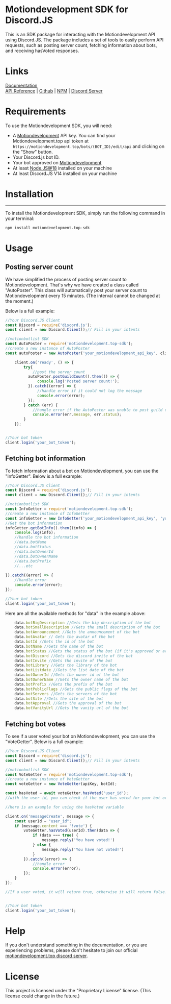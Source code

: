 # Motiondevelopment SDK for Discord.JS

This is an SDK package for interacting with the Motiondevelopment API using Discord.JS. The package includes a set of tools to easily perform API requests, such as posting server count, fetching information about bots, and receiving hasVoted responses.

# Links

[Documentation](https://motiondevelopment.top/docs/api/intro)  
[API Reference](https://motiondevelopment.top/docs/api/intro) | [Github](https://github.com/iiAlanii/motiondevelopment.top-sdk) | [NPM](https://www.npmjs.com/package/motiondevelopment.top-sdk) | [Discord Server](https://discord.gg/2Z8Y4Z4)


# Requirements

To use the Motiondevelopment SDK, you will need:
- A [Motiondevelopment](https://motiondevelopment.top/) API key.
  You can find your Motiondevelopment.top api token at `https://motiondevelopment.top/bots/(BOT_ID)/edit/api` and clicking on the "Show" button.
- Your Discord.js bot ID.
- Your bot approved on [Motiondevelopment](https://motiondevelopment.top/)
- At least [Node.JS@18](https://nodejs.org/dist/v18.14.0/node-v18.14.0-x64.msi) installed on your machine
- At least Discord.JS V14 installed on your machine

# Installation
***
To install the Motiondevelopment SDK, simply run the following command in your terminal:
```bash
npm install motiondevelopment.top-sdk
```

# Usage

## Posting server count
We have simplified the process of posting server count to Motiondevelopment. That's why we have created a class called "AutoPoster". This class will automatically post your server count to Motiondevelopment every 15 minutes. (The interval cannot be changed at the moment.)

Below is a full example:
```js
//Your Discord.JS Client
const Discord = require('discord.js');
const client = new Discord.Client();// Fill in your intents

//motionbotlist SDK
const AutoPoster = require('motiondevelopment.top-sdk');
//create a new instance of AutoPoster
const autoPoster = new AutoPoster('your_motiondevelopment_api_key', client);

    client.on('ready', () => {
        try{
            //post the server count
          autoPoster.postGuildCount().then(() => {
              console.log('Posted server count!');
          }).catch((error) => {
              //handle error if it could not log the message
              console.error(error);
          });
        } catch (err) {
            //handle error if the AutoPoster was unable to post guild count.
            console.error(err.message, err.status);
        }
    });


//Your bot token
client.login('your_bot_token');
```
## Fetching bot information

To fetch information about a bot on Motiondevelopment, you can use the "InfoGetter".
Below is a full example:
```js
//Your Discord.JS Client
const Discord = require('discord.js');
const client = new Discord.Client();// Fill in your intents

//motionbotlist SDK
const InfoGetter = require('motiondevelopment.top-sdk');
//create a new instance of InfoGetter
const infoGetter = new InfoGetter('your_motiondevelopment_api_key', 'your_bot_id');
//Get the bot information
infoGetter.getBotInfo().then((info) => {
    console.log(info);
    //handle the bot information
    //data.botName
    //data.botStatus
    //data.botOwnerId
    //data.botOwnerName
    //data.botPrefix
    //...etc
    
}).catch((error) => {
    //handle error
    console.error(error);
});

//Your bot token
client.login('your_bot_token');
```
Here are all the available methods for "data" in the example above:
```js
    data.botBigDescription //Gets the big description of the bot
    data.botSmallDescription //Gets the small description of the bot
    data.botAnnouncement //Gets the announcement of the bot
    data.botAvatar // Gets the avatar of the bot
    data.botId //Gets the id of the bot
    data.botName //Gets the name of the bot
    data.botStatus //Gets the status of the bot (if it's approved or awaiting approval')
    data.botDiscord //Gets the discord invite of the bot
    data.botInvite //Gets the invite of the bot
    data.botLibrary //Gets the library of the bot
    data.botListdate //Gets the list date of the bot
    data.botOwnerId //Gets the owner id of the bot
    data.botOwnerName //Gets the owner name of the bot
    data.botPrefix //Gets the prefix of the bot
    data.botPublicFlags //Gets the public flags of the bot
    data.botServers //Gets the servers of the bot
    data.botSite //Gets the site of the bot
    data.botApproval //Gets the approval of the bot
    data.botVanityUrl //Gets the vanity url of the bot
```
## Fetching bot votes

To see if a user voted your bot on Motiondevelopment, you can use the "VoteGetter".
Below is a full example:
```js
//Your Discord.JS Client
const Discord = require('discord.js');
const client = new Discord.Client();// Fill in your intents

//motionbotlist SDK
const VoteGetter = require('motiondevelopment.top-sdk');
//create a new instance of VoteGetter
const voteGetter = new VoteGetter(apiKey, botId);

const hasVoted = await voteGetter.hasVoted('user_id');
//with the user id, you can check if the user has voted for your bot or not.

//here is an example for using the hasVoted variable

client.on('messageCreate', message => {
    const userId = "user_id";
    if (message.content === '!vote') {
        voteGetter.hasVoted(userId).then(data => {
            if (data === true) {
                message.reply('You have voted!')
            } else {
                message.reply('You have not voted!')
            }
        }).catch((error) => {
            //handle error
            console.error(error);
        });
    }
});

//If a user voted, it will return true, otherwise it will return false.


//Your bot token
client.login('your_bot_token');
```

# Help

If you don't understand something in the documentation, or you are experiencing problems, please don't hesitate to join our official [motiondevelopment.top discord server](https://discord.gg/BB3ZwcVJDA).

# License

This project is licensed under the "Proprietary License" license. (This license could change in the future.)



